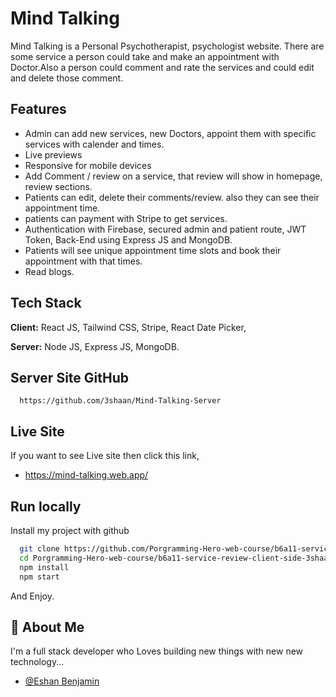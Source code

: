 
# Mind Talking

Mind Talking is a Personal Psychotherapist, psychologist website. There are some service a person could take and make an appointment with Doctor.Also a person could comment and rate the services and could edit and delete those comment.



## Features

- Admin can add new services, new Doctors, appoint them with specific services with calender and times.
- Live previews
- Responsive for mobile devices
- Add Comment / review on a service, that review will show in homepage, review sections.
- Patients can edit, delete their comments/review. also they can see their appointment time.
- patients can payment with Stripe to get services.
- Authentication with Firebase, secured admin and patient route, JWT Token, Back-End using Express JS and MongoDB.
- Patients will see unique appointment time slots and book their appointment with that times.
- Read blogs.

## Tech Stack

**Client:** React JS, Tailwind CSS, Stripe, React Date Picker, 

**Server:** Node JS, Express JS, MongoDB.


## Server Site GitHub

```http
  https://github.com/3shaan/Mind-Talking-Server
```

## Live Site

If you want to see Live site then click this link,

- https://mind-talking.web.app/


## Run locally

Install my project with github

```bash
  git clone https://github.com/Porgramming-Hero-web-course/b6a11-service-review-client-side-3shaan
  cd Porgramming-Hero-web-course/b6a11-service-review-client-side-3shaan
  npm install
  npm start
```
And Enjoy.
    
## 🚀 About Me
I'm a full stack developer who Loves building new things with new new technology...

- [@Eshan Benjamin](https://www.github.com/3shaan)

